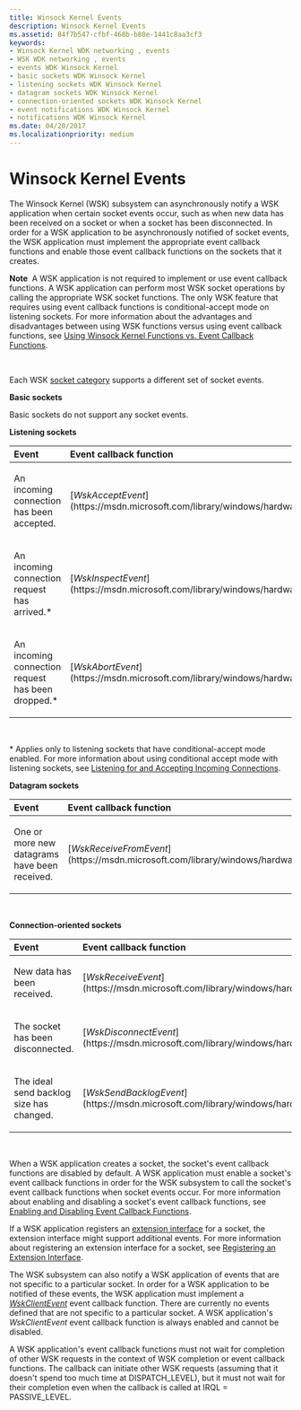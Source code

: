 ```yaml
---
title: Winsock Kernel Events
description: Winsock Kernel Events
ms.assetid: 84f7b547-cfbf-468b-b80e-1441c8aa3cf3
keywords:
- Winsock Kernel WDK networking , events
- WSK WDK networking , events
- events WDK Winsock Kernel
- basic sockets WDK Winsock Kernel
- listening sockets WDK Winsock Kernel
- datagram sockets WDK Winsock Kernel
- connection-oriented sockets WDK Winsock Kernel
- event notifications WDK Winsock Kernel
- notifications WDK Winsock Kernel
ms.date: 04/20/2017
ms.localizationpriority: medium
---
```


# Winsock Kernel Events


The Winsock Kernel (WSK) subsystem can asynchronously notify a WSK application when certain socket events occur, such as when new data has been received on a socket or when a socket has been disconnected. In order for a WSK application to be asynchronously notified of socket events, the WSK application must implement the appropriate event callback functions and enable those event callback functions on the sockets that it creates.

**Note**  A WSK application is not required to implement or use event callback functions. A WSK application can perform most WSK socket operations by calling the appropriate WSK socket functions. The only WSK feature that requires using event callback functions is conditional-accept mode on listening sockets. For more information about the advantages and disadvantages between using WSK functions versus using event callback functions, see [Using Winsock Kernel Functions vs. Event Callback Functions](using-winsock-kernel-functions-vs--event-callback-functions.md).

 

Each WSK [socket category](winsock-kernel-socket-categories.md) supports a different set of socket events.

**Basic sockets**

Basic sockets do not support any socket events.

**Listening sockets**

<table>
<colgroup>
<col width="50%" />
<col width="50%" />
</colgroup>
<thead>
<tr class="header">
<th align="left">Event</th>
<th align="left">Event callback function</th>
</tr>
</thead>
<tbody>
<tr class="odd">
<td align="left"><p>An incoming connection has been accepted.</p></td>
<td align="left"><p>[<em>WskAcceptEvent</em>](https://msdn.microsoft.com/library/windows/hardware/ff571120)</p></td>
</tr>
<tr class="even">
<td align="left"><p>An incoming connection request has arrived.*</p></td>
<td align="left"><p>[<em>WskInspectEvent</em>](https://msdn.microsoft.com/library/windows/hardware/ff571137)</p></td>
</tr>
<tr class="odd">
<td align="left"><p>An incoming connection request has been dropped.*</p></td>
<td align="left"><p>[<em>WskAbortEvent</em>](https://msdn.microsoft.com/library/windows/hardware/ff571108)</p></td>
</tr>
</tbody>
</table>

 

\* Applies only to listening sockets that have conditional-accept mode enabled. For more information about using conditional accept mode with listening sockets, see [Listening for and Accepting Incoming Connections](listening-for-and-accepting-incoming-connections.md).

**Datagram sockets**

<table>
<colgroup>
<col width="50%" />
<col width="50%" />
</colgroup>
<thead>
<tr class="header">
<th align="left">Event</th>
<th align="left">Event callback function</th>
</tr>
</thead>
<tbody>
<tr class="odd">
<td align="left"><p>One or more new datagrams have been received.</p></td>
<td align="left"><p>[<em>WskReceiveFromEvent</em>](https://msdn.microsoft.com/library/windows/hardware/ff571142)</p></td>
</tr>
</tbody>
</table>

 

**Connection-oriented sockets**

<table>
<colgroup>
<col width="50%" />
<col width="50%" />
</colgroup>
<thead>
<tr class="header">
<th align="left">Event</th>
<th align="left">Event callback function</th>
</tr>
</thead>
<tbody>
<tr class="odd">
<td align="left"><p>New data has been received.</p></td>
<td align="left"><p>[<em>WskReceiveEvent</em>](https://msdn.microsoft.com/library/windows/hardware/ff571140)</p></td>
</tr>
<tr class="even">
<td align="left"><p>The socket has been disconnected.</p></td>
<td align="left"><p>[<em>WskDisconnectEvent</em>](https://msdn.microsoft.com/library/windows/hardware/ff571130)</p></td>
</tr>
<tr class="odd">
<td align="left"><p>The ideal send backlog size has changed.</p></td>
<td align="left"><p>[<em>WskSendBacklogEvent</em>](https://msdn.microsoft.com/library/windows/hardware/ff571147)</p></td>
</tr>
</tbody>
</table>

 

When a WSK application creates a socket, the socket's event callback functions are disabled by default. A WSK application must enable a socket's event callback functions in order for the WSK subsystem to call the socket's event callback functions when socket events occur. For more information about enabling and disabling a socket's event callback functions, see [Enabling and Disabling Event Callback Functions](enabling-and-disabling-event-callback-functions.md).

If a WSK application registers an [extension interface](winsock-kernel-extension-interfaces.md) for a socket, the extension interface might support additional events. For more information about registering an extension interface for a socket, see [Registering an Extension Interface](registering-an-extension-interface.md).

The WSK subsystem can also notify a WSK application of events that are not specific to a particular socket. In order for a WSK application to be notified of these events, the WSK application must implement a [*WskClientEvent*](https://msdn.microsoft.com/library/windows/hardware/ff571123) event callback function. There are currently no events defined that are not specific to a particular socket. A WSK application's *WskClientEvent* event callback function is always enabled and cannot be disabled.

A WSK application's event callback functions must not wait for completion of other WSK requests in the context of WSK completion or event callback functions. The callback can initiate other WSK requests (assuming that it doesn't spend too much time at DISPATCH\_LEVEL), but it must not wait for their completion even when the callback is called at IRQL = PASSIVE\_LEVEL.

 

 





